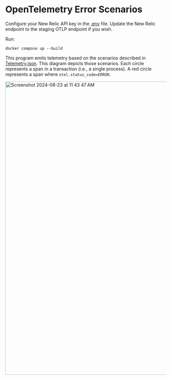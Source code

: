 # OpenTelemetry Error Scenarios

Configure your New Relic API key in the [.env](./.env) file.
Update the New Relic endpoint to the staging OTLP endpoint if you wish.

Run:

```shell
docker compose up --build
```

This program emits telemetry based on the scenarios described in [Telemetry.json](./Telemetry.json).
This diagram depicts those scenarios. Each circle represents a span in a transaction (i.e., a single process).
A red circle represents a span where `otel.status_code=ERROR`.

<img width="915" alt="Screenshot 2024-08-23 at 11 43 47 AM" src="https://github.com/user-attachments/assets/e2c5a74c-1eed-438b-b1a4-97e607c37aa1">
